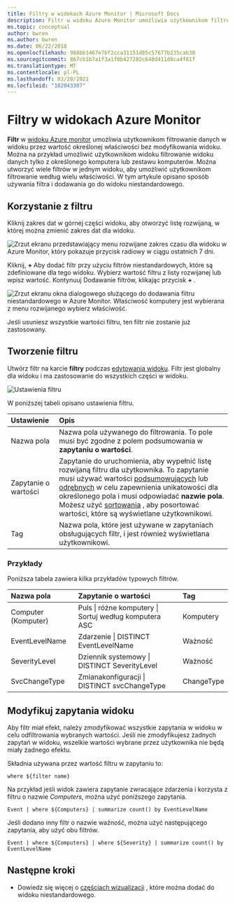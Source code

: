 ```yaml
---
title: Filtry w widokach Azure Monitor | Microsoft Docs
description: Filtr w widoku Azure Monitor umożliwia użytkownikom filtrowanie danych w widoku przez wartość określonej właściwości bez modyfikowania widoku.  W tym artykule opisano sposób używania filtra i dodawania go do widoku niestandardowego.
ms.topic: conceptual
author: bwren
ms.author: bwren
ms.date: 06/22/2018
ms.openlocfilehash: 988bb1467e7bf2cca31151d85c57677b235cab30
ms.sourcegitcommit: 867cb1b7a1f3a1f0b427282c648d411d0ca4f81f
ms.translationtype: MT
ms.contentlocale: pl-PL
ms.lasthandoff: 03/20/2021
ms.locfileid: "102043307"
---
```

# <a name="filters-in-azure-monitor-views"></a>Filtry w widokach Azure Monitor
**Filtr** w [widoku Azure monitor](view-designer.md) umożliwia użytkownikom filtrowanie danych w widoku przez wartość określonej właściwości bez modyfikowania widoku.  Można na przykład umożliwić użytkownikom widoku filtrowanie widoku danych tylko z określonego komputera lub zestawu komputerów.  Można utworzyć wiele filtrów w jednym widoku, aby umożliwić użytkownikom filtrowanie według wielu właściwości.  W tym artykule opisano sposób używania filtra i dodawania go do widoku niestandardowego.

## <a name="using-a-filter"></a>Korzystanie z filtru
Kliknij zakres dat w górnej części widoku, aby otworzyć listę rozwijaną, w której można zmienić zakres dat dla widoku.

![Zrzut ekranu przedstawiający menu rozwijane zakres czasu dla widoku w Azure Monitor, który pokazuje przycisk radiowy w ciągu ostatnich 7 dni.](media/view-designer-filters/filters-example-time.png)

Kliknij, **+** Aby dodać filtr przy użyciu filtrów niestandardowych, które są zdefiniowane dla tego widoku. Wybierz wartość filtru z listy rozwijanej lub wpisz wartość. Kontynuuj Dodawanie filtrów, klikając przycisk **+** . 


![Zrzut ekranu okna dialogowego służącego do dodawania filtru niestandardowego w Azure Monitor. Właściwość komputery jest wybierana z menu rozwijanego wybierz właściwość.](media/view-designer-filters/filters-example-custom.png)

Jeśli usuniesz wszystkie wartości filtru, ten filtr nie zostanie już zastosowany.


## <a name="creating-a-filter"></a>Tworzenie filtru

Utwórz filtr na karcie **filtry** podczas [edytowania widoku](view-designer.md).  Filtr jest globalny dla widoku i ma zastosowanie do wszystkich części w widoku.  

![Ustawienia filtru](media/view-designer-filters/filters-settings.png)

W poniższej tabeli opisano ustawienia filtru.

| Ustawienie | Opis |
|:---|:---|
| Nazwa pola | Nazwa pola używanego do filtrowania.  To pole musi być zgodne z polem podsumowania w **zapytaniu o wartości**. |
| Zapytanie o wartości | Zapytanie do uruchomienia, aby wypełnić listę rozwijaną filtru dla użytkownika.  To zapytanie musi używać wartości [podsumowujących](/azure/kusto/query/summarizeoperator) lub [odrębnych](/azure/kusto/query/distinctoperator) w celu zapewnienia unikatowości dla określonego pola i musi odpowiadać **nazwie pola**.  Możesz użyć [sortowania](/azure/kusto/query/sortoperator) , aby posortować wartości, które są wyświetlane użytkownikowi. |
| Tag | Nazwa pola, które jest używane w zapytaniach obsługujących filtr, i jest również wyświetlana użytkownikowi. |

### <a name="examples"></a>Przykłady

Poniższa tabela zawiera kilka przykładów typowych filtrów.  

| Nazwa pola | Zapytanie o wartości | Tag |
|:--|:--|:--|
| Computer (Komputer)   | Puls &#124; różne komputery &#124; Sortuj według komputera ASC | Komputery |
| EventLevelName | Zdarzenie &#124; DISTINCT EventLevelName | Ważność |
| SeverityLevel | Dziennik systemowy &#124; DISTINCT SeverityLevel | Ważność |
| SvcChangeType | Zmianakonfiguracji &#124; DISTINCT svcChangeType | ChangeType |


## <a name="modify-view-queries"></a>Modyfikuj zapytania widoku

Aby filtr miał efekt, należy zmodyfikować wszystkie zapytania w widoku w celu odfiltrowania wybranych wartości.  Jeśli nie zmodyfikujesz żadnych zapytań w widoku, wszelkie wartości wybrane przez użytkownika nie będą miały żadnego efektu.

Składnia używana przez wartość filtru w zapytaniu to: 

`where ${filter name}`  

Na przykład jeśli widok zawiera zapytanie zwracające zdarzenia i korzysta z filtru o nazwie _Computers_, można użyć poniższego zapytania.

```kusto
Event | where ${Computers} | summarize count() by EventLevelName
```

Jeśli dodano inny filtr o nazwie ważność, można użyć następującego zapytania, aby użyć obu filtrów.

```kusto
Event | where ${Computers} | where ${Severity} | summarize count() by EventLevelName
```

## <a name="next-steps"></a>Następne kroki
* Dowiedz się więcej o [częściach wizualizacji](view-designer-parts.md) , które można dodać do widoku niestandardowego.
